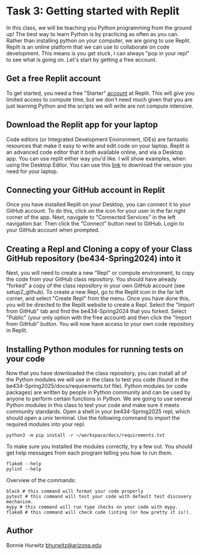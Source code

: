 # Task 3: Getting started with Replit

In this class, we will be teaching you Python programming from the ground up! The best way to learn Python is by practicing as often as you can. Rather than installing python on your computer, we are going to use Replit. Replit is an online platform that we can use to collaborate on code development. This means is you get stuck, I can always "pop in your repl" to see what is going on. Let's start by getting a free account.

## Get a free Replit account
To get started, you need a free "Starter" [account](https://replit.com/signup) at Replit. This will give you limited access to compute time, but we don't need much given that you are just learning Python and the scripts we will write are not compute intensive.

## Download the Replit app for your laptop
Code editors (or Integrated Development Environment, IDEs) are fantastic resources that make it easy to write and edit code on your laptop. Replit is an advanced code editor that it both available online, and via a Desktop app. You can use replit either way you'd like. I will show examples, when using the Desktop Editor. You can use this [link](https://replit.com/desktop) to download the version you need for your laptop.

## Connecting your GitHub account in Replit
Once you have installed Replit on your Desktop, you can connect it to your GitHub account. To do this, click on the icon for your user in the far right corner of the app. Next, navigate to "Connected Services" in the left navigation bar. Then click the "Connect" button next to GitHub. Login to your GitHub account when prompted.

## Creating a Repl and Cloning a copy of your Class GitHub repository (be434-Spring2024) into it
Next, you will need to create a new "Repl" or compute environment, to copy the code from your GitHub class repository. You should have already "forked" a copy of the class repository in your own GitHub account (see setup2_github). To create a new Repl, go to the Replit icon in the far left corner, and select "Create Repl" from the menu. Once you have done this, you will be directed to the Replit website to create a Repl. Select the "Import from GitHub" tab and find the be434-Spring2024 that you forked. Select "Public" (your only option with the free account) and then click the "Import from GitHub" button. You will now have access to your own code repository in Replit.

## Installing Python modules for running tests on your code
Now that you have downloaded the class repository, you can install all of the Python modules we will use in the class to test you code (found in the be434-Spring2025/docs/requirements.txt file). Python modules (or code packages) are written by people in Python community and can be used by anyone to perform certain functions in Python. We are going to use several Python modules in this class to test your code and make sure it meets community standards. Open a shell in your be434-Spring2025 repl, which should open a unix terminal. Use the following command to import the required modules into your repl.

```
python3 -m pip install -r ~/workspace/docs/requirements.txt
```

To make sure you installed the modules correctly, try a few out. You should get help messages from each program telling you how to run them.

```
flake8 --help
pylint --help
```

Overview of the commands:

```
black # this command will format your code properly
pytest # this command will test your code with default test discovery mechanism.
mypy # this command will run type checks on your code with mypy.
flake8 # this command will check code linting (or how pretty it is!).
```

## Author

Bonnie Hurwitz <bhurwitz@arizona.edu>